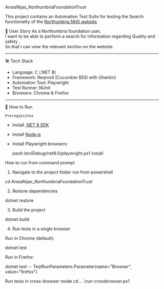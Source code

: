 AnsiaNijas_NorthumbriaFoundationTrust

This project contains an  Automation Test Suite  for testing the  Search functionality  of the [Northumbria NHS website](https://www.northumbria.nhs.uk/).  

   📖 User Story
As a Northumbria foundation user,  
I want to be able to perform a search for information regarding  Quality and safety ,  
So that I can view the relevant section on the website.

---

   🛠️ Tech Stack
-  Language:  C  (.NET 8)  
-  Framework:  Reqnroll (Cucumber BDD with Gherkin)  
-  Automation Tool:  Playwright  
-  Test Runner:  NUnit  
-  Browsers:  Chrome & Firefox  

---

   🚀 How to Run

    Prerequisites
- Install [.NET 8 SDK](https://dotnet.microsoft.com/en-us/download/dotnet/8.0)  
- Install [Node.js](https://nodejs.org/)  
- Install Playwright browsers:  
  
  pwsh bin/Debug/net8.0/playwright.ps1 install

How to run from command prompt

1. Navigate to the project folder run from powershell

cd AnsiaNijas_NorthumbriaFoundationTrust

2. Restore dependencies

dotnet restore

3. Build the project

dotnet build

4. Run tests in a single browser

Run in Chrome (default):

dotnet test


Run in Firefox:

dotnet test -- TestRunParameters.Parameter(name="Browser", value="firefox")

Run tests in cross-browser mode
cd ..
.\run-crossbrowser.ps1

